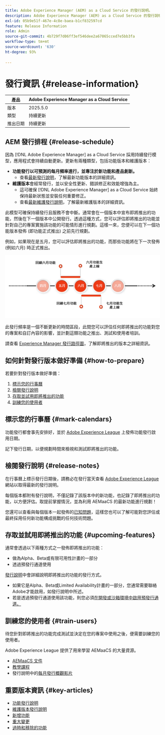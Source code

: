 ```yaml
---
title: Adobe Experience Manager (AEM) as a Cloud Service 的發行說明。
description: Adobe Experience Manager (AEM) as a Cloud Service 的發行說明。
exl-id: 05b9e51f-467e-4c8e-baea-b1cf832597cd
feature: Release Information
role: Admin
source-git-commit: 4b729f7d06ff3ef546dee2a67065cced7e5bb3fa
workflow-type: tm+mt
source-wordcount: '630'
ht-degree: 93%

---
```



# 發行資訊 {#release-information}

| 產品 | Adobe Experience Manager as a Cloud Service  |
|---|---|
| 版本 | 2025.5.0 |
| 類型 | 持續更新 |
| 推出日期 | 持續更新 |

## AEM 發行排程 {#release-schedule}

因為 [!DNL Adobe Experience Manager] as a Cloud Service 採用持續發行模型，應用程式會持續自動更新。更新有兩種類型，包括功能版本和維護版本：

* **功能發行以可預測的每月頻率進行，並專注於新功能和產品創新。**
   * 查看[最新發行說明](/help/release-notes/release-notes-cloud/release-notes-current.md)，了解最新功能版本的詳細資訊。
* **維護版本**&#x200B;會經常發行，並以安全性更新、錯誤修正和效能增強為主。
   * 這可確保 [!DNL Adobe Experience Manager] as a Cloud Service 始終保持最新狀態並安裝任何重要修正。
   * 查看[最新維護發行說明](/help/release-notes/maintenance/latest.md)，了解最新維護版本的詳細資訊。

此模型可確保持續發行且服務不會中斷。通常會在一個版本中宣布即將推出的功能，然後在下一個版本中公開發行。透過這種方式，您可以評估即將推出的功能並針對自己的專案實施該功能的可能情形進行規劃。這樣一來，您便可以在下一個功能版本發佈 (即功能正式推出) 之前先行規劃。

例如，如果現在是五月，您可以評估即將推出的功能，而那些功能將在下一次發佈 (例如六月) 時正式推出。

![即將推出的功能發佈頻率圖形](assets/prerelease-cadence.png)

此發行頻率是一個不斷更新的時間區段，此間您可以評估任何即將推出的功能對您的專案和自訂內容的影響，並計劃這類功能之推出、測試和使用者培訓。

請查看 [Experience Manager 發行路徑圖](https://experienceleague.adobe.com/docs/experience-manager-release-information/aem-release-updates/update-releases-roadmap.html?lang=zh-Hant#aem-as-cloud-service)，了解即將推出的版本之詳細資訊。

## 如何針對發行版本做好準備 {#how-to-prepare}

若要針對發行版本做好準備：

1. [標示您的行事曆](#mark-calendars)
1. [檢閱發行說明](#release-notes)
1. [存取並試用即將推出的功能](#upcoming-features)
1. [訓練您的使用者](#train-users)

## 標示您的行事曆 {#mark-calendars}

功能發行都會事先安排好，並於 [Adobe Experience League](https://experienceleague.adobe.com/docs/experience-manager-release-information/aem-release-updates/update-releases-roadmap.html?lang=zh-Hant#aem-as-cloud-service) 上發佈功能發行啟用日期。

記下發行日期，以便規劃時間來檢視和測試即將推出的功能。

## 檢閱發行說明 {#release-notes}

在行事曆上標示發行日期後，請務必在發行當天查看 [Adobe Experience League](/help/release-notes/release-notes-cloud/release-notes-current.md) 網站以取得最新的發行說明。

每個版本都附有發行說明，不僅記錄了該版本中的新功能，也記錄了即將推出的功能，以方便評估。取提前掌握情況，並為利用 AEMaaCS 的最新功能進行規劃！

您還可以查看與每個版本一起發佈的[已知問題](/help/release-notes/maintenance/latest.md)，這樣您也可以了解可能對您評估或最終採用任何新功能構成挑戰的任何技術問題。

## 存取並試用即將推出的功能 {#upcoming-features}

通常會透過以下兩種方式之一發佈即將推出的功能：

* 做為Alpha、Beta或有限可用性計畫的一部分
* 透過預發行通道使用

[發行說明](#release-notes)中會詳細說明即將推出的功能的發行方式。

* 如果它是Alpha、Beta或Limited Availability計畫的一部分，您通常需要聯絡Adobe才能啟用，如發行說明中所述。
* 若是透過預發行通道使用該功能，則您必須[在開發或沙箱環境中啟用預發行通道。](/help/release-notes/prerelease.md)

## 訓練您的使用者 {#train-users}

待您針對即將推出的功能完成測試並決定在您的專案中使用之後，便需要訓練您的使用者。

Adobe Experience League 提供了用來學習 AEMaaCS 的大量資源。

* [AEMaaCS 文件](https://experienceleague.adobe.com/docs/experience-manager-cloud-service.html?lang=zh-Hant)
* [教學課程](https://experienceleague.adobe.com/docs/experience-manager-learn/aem-tutorials/overview.html?lang=zh-Hant)
* 發行說明中的[每月發行概觀影片](/help/release-notes/release-notes-cloud/release-notes-current.md#release-video)

## 重要版本資訊 {#key-articles}

* [功能發行說明](/help/release-notes/release-notes-cloud/release-notes-current.md)
* [維護版本發行說明](/help/release-notes/maintenance/latest.md)
* [新增功能](what-is-new.md)
* [重大變更](aem-cloud-changes.md)
* [過時和移除的功能](deprecated-removed-features.md)
